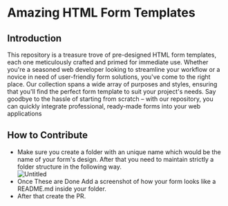 # Amazing HTML Form Templates

## Introduction
This repository is a treasure trove of pre-designed HTML form templates, each one meticulously crafted and primed for immediate use. Whether you're a seasoned web developer looking to streamline your workflow or a novice in need of user-friendly form solutions, you've come to the right place. Our collection spans a wide array of purposes and styles, ensuring that you'll find the perfect form template to suit your project's needs. Say goodbye to the hassle of starting from scratch – with our repository, you can quickly integrate professional, ready-made forms into your web applications

## How to Contribute
- Make sure you create a folder with an unique name which would be the name of your form's design. After that you need to maintain strictly a folder structure in the following way. <br>
  ![Untitled](https://github.com/abirbhattacharya82/Amazing-HTML-Form-Templates/assets/70687014/0c6e1af1-58a5-4e32-9fad-c655dffcb332)
- Once These are Done Add a screenshot of how your form looks like a README.md inside your folder.
- After that create the PR.
